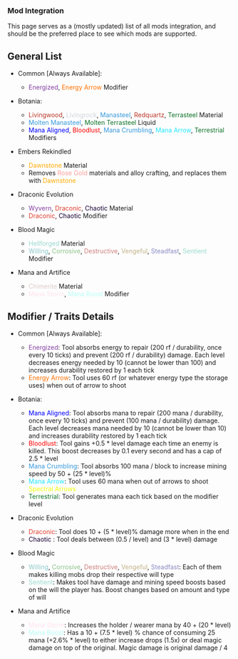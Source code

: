 ### Mod Integration

This page serves as a (mostly updated) list of all mods integration, and should be the preferred place to see which mods
are supported.

## General List

* Common \[Always Available\]:
    * <span style="color: #843fa1;">Energized</span>, <span style="color: #ff7100;">Energy Arrow</span> Modifier


* Botania:
    * <span style="color: #ba372a;">Livingwood</span>, <span style="color: #ced4d9;">
      Livingrock</span>, <span style="color: #3598db;">Manasteel</span>, <span style="color: #ba372a;">
      Redquartz</span>, <span style="color: #0c7127;">Terrasteel </span> Material
    * <span style="color: #3598db;">Molten Manasteel</span>, <span style="color: #0c7127;">Molten Terrasteel</span> Liquid
    * <span style="color: #00f;">Mana Aligned</span>, <span style="color: #f00;">
      Bloodlust</span>, <span style="color: #3598db;">Mana Crumbling</span>, <span style="color: #21e7ff;">Mana Arrow</span>, <span style="color: #0c7127;">Terrestrial</span> Modifiers


* Embers Rekindled
    * <span style="color: #fa0;">Dawnstone </span> Material
    * Removes <span style="color: #fb9f9a;">Rose Gold</span> materials and alloy crafting, and replaces them
      with <span style="color: #fa0;">Dawnstone</span>


* Draconic Evolution
    * <span style="color: #843fa1;">Wyvern</span>, <span style="color: #e03e2d;">
      Draconic</span>, <span style="color: #170131;">Chaotic </span> Material
    * <span style="color: #e03e2d;">
      Draconic</span>, <span style="color: #170131;">Chaotic </span> Modifier

* Blood Magic
  * <span style="color: #9ad9cd;">Hellforged</span> Material
  * <span style="color: #8cc9ca;">Willing</span>, <span style="color: #8dc288;">Corrosive</span>, <span style="color: #cd807d;">Destructive</span>, <span style="color: #c2b288;">Vengeful</span>, <span style="color: #8988c2;">Steadfast</span>, <span style="color: #9ad9cd;">Sentient</span> Modifier

* Mana and Artifice
    * <span style="color: #dccbc7;">Chimerite</span> Material
    * <span style="color: #FFE2EE;">Mana Storm</span>, <span style="color: #B7FFF7;">Mana Boost</span> Modifier

## Modifier / Traits Details

* Common \[Always Available\]:
  * <span style="color: #843fa1;">Energized</span>: Tool absorbs energy to repair (200 rf / durability, once every 10
      ticks) and prevent (200 rf / durability) damage. Each level decreases energy needed by 10 (cannot be lower than 100) and increases durability restored by 1 each tick
  * <span style="color: #ff7100;">Energy Arrow</span>: Tool uses 60 rf (or whatever energy type the storage uses) when out of arrow to shoot


* Botania:
    * <span style="color: #00f;">Mana Aligned</span>: Tool absorbs mana to repair (200 mana / durability, once every 10
      ticks) and prevent (100 mana / durability) damage. Each level decreases mana needed by 10 (cannot be lower than 10) and increases durability restored by 1 each tick
    * <span style="color: #f00;">Bloodlust</span>: Tool gains +0.5 * level damage each time an enemy is killed. This
      boost decreases by 0.1 every second and has a cap of 2.5 * level
    * <span style="color: #3598db;">Mana Crumbling</span>: Tool absorbs 100 mana / block to increase mining speed by
      50 + (25 * level)%
    * <span style="color: #21e7ff;">Mana Arrow</span>: Tool uses 60 mana when out of arrows to shoot <span style="color: #efff00;">Spectral Arrows</span>
    * <span style="color: #0c7127;">Terrestrial</span>: Tool generates mana each tick based on the modifier level


* Draconic Evolution
    * <span style="color: #e03e2d;">Draconic</span>: Tool does 10 + (5 * level)% damage more when in the end
    * <span style="color: #170131;">Chaotic </span>: Tool deals between (0.5 / level) and (3 * level) damage


* Blood Magic
  * <span style="color: #8cc9ca;">Willing</span>, <span style="color: #8dc288;">Corrosive</span>, <span style="color: #cd807d;">Destructive</span>, <span style="color: #c2b288;">Vengeful</span>, <span style="color: #8988c2;">Steadfast</span>: Each of them makes killing mobs drop their respective will type
  * <span style="color: #9ad9cd;">Sentient</span>: Makes tool have damage and mining speed boosts based on the will the player has. Boost changes based on amount and type of will


* Mana and Artifice
    * <span style="color: #FFE2EE;">Mana Storm</span>: Increases the holder / wearer mana by 40 + (20 * level)
    * <span style="color: #B7FFF7;">Mana Boost</span>: Has a 10 + (7.5 * level) % chance of consuming 25 mana (+2.6% * level) to either increase drops (1.5x) or deal magic damage on top of the original. Magic damage is original damage / 4